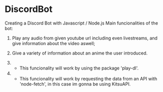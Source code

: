 # DiscordBot
Creating a Discord Bot with Javascript / Node.js
Main funcionalities of the bot:
  1. Play any audio from given youtube url including even livestreams, and give information about the video aswell;
  2. Give a variety of information about an anime the user introduced.
  

1. - This funcionality will work by using the package 'play-dl'.
2. - This funcionality will work by requesting the data from an API with 'node-fetch', in this case im gonna be using KitsuAPI.
